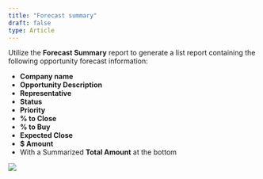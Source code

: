 ```yaml
---
title: "Forecast summary"
draft: false
type: Article
---
```



Utilize the **Forecast Summary** report to generate a list report containing the following opportunity forecast information:  
* **Company name**  
* **Opportunity Description** 
* **Representative**  
* **Status** 
* **Priority**
* **% to Close** 
* **% to Buy** 
* **Expected Close** 
* **$ Amount** 
* With a Summarized **Total Amount** at the bottom 


![](/Modules/assets/Images/008-report-template.png)

